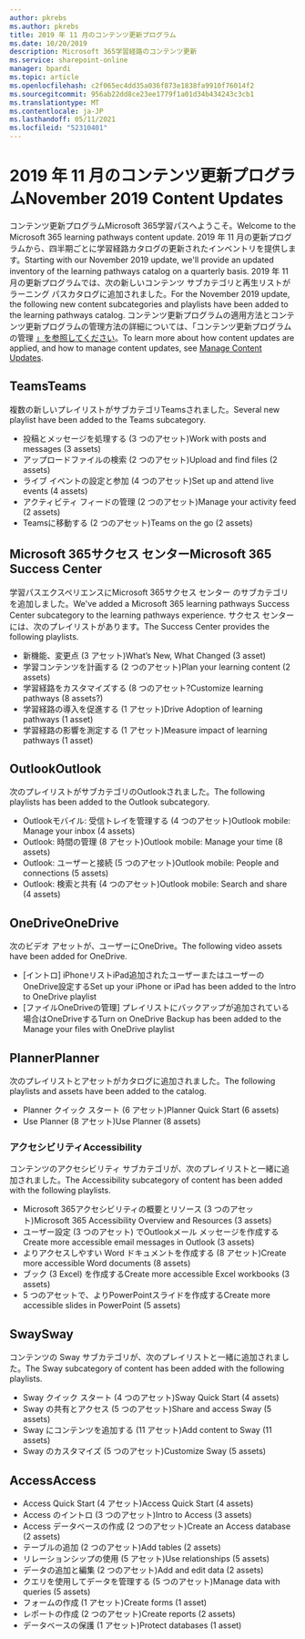 ```yaml
---
author: pkrebs
ms.author: pkrebs
title: 2019 年 11 月のコンテンツ更新プログラム
ms.date: 10/20/2019
description: Microsoft 365学習経路のコンテンツ更新
ms.service: sharepoint-online
manager: bpardi
ms.topic: article
ms.openlocfilehash: c2f065ec4dd35a036f873e1838fa9910f76014f2
ms.sourcegitcommit: 956ab22dd8ce23ee1779f1a01d34b434243c3cb1
ms.translationtype: MT
ms.contentlocale: ja-JP
ms.lasthandoff: 05/11/2021
ms.locfileid: "52310401"
---
```

# <a name="november-2019-content-updates"></a><span data-ttu-id="02602-103">2019 年 11 月のコンテンツ更新プログラム</span><span class="sxs-lookup"><span data-stu-id="02602-103">November 2019 Content Updates</span></span>
<span data-ttu-id="02602-104">コンテンツ更新プログラムMicrosoft 365学習パスへようこそ。</span><span class="sxs-lookup"><span data-stu-id="02602-104">Welcome to the Microsoft 365 learning pathways content update.</span></span> <span data-ttu-id="02602-105">2019 年 11 月の更新プログラムから、四半期ごとに学習経路カタログの更新されたインベントリを提供します。</span><span class="sxs-lookup"><span data-stu-id="02602-105">Starting with our November 2019 update, we'll provide an updated inventory of the learning pathways catalog on a quarterly basis.</span></span> <span data-ttu-id="02602-106">2019 年 11 月の更新プログラムでは、次の新しいコンテンツ サブカテゴリと再生リストがラーニング パスカタログに追加されました。</span><span class="sxs-lookup"><span data-stu-id="02602-106">For the November 2019 update, the following new content subcategories and playlists have been added to the learning pathways catalog.</span></span> <span data-ttu-id="02602-107">コンテンツ更新プログラムの適用方法とコンテンツ更新プログラムの管理方法の詳細については、「コンテンツ更新プログラムの管理 [」を参照してください](custom_contentupdatesmanage.md)。</span><span class="sxs-lookup"><span data-stu-id="02602-107">To learn more about how content updates are applied, and how to manage content updates, see [Manage Content Updates](custom_contentupdatesmanage.md).</span></span>    

## <a name="teams"></a><span data-ttu-id="02602-108">Teams</span><span class="sxs-lookup"><span data-stu-id="02602-108">Teams</span></span>
<span data-ttu-id="02602-109">複数の新しいプレイリストがサブカテゴリTeamsされました。</span><span class="sxs-lookup"><span data-stu-id="02602-109">Several new playlist have been added to the Teams subcategory.</span></span>
- <span data-ttu-id="02602-110">投稿とメッセージを処理する (3 つのアセット)</span><span class="sxs-lookup"><span data-stu-id="02602-110">Work with posts and messages (3 assets)</span></span>
- <span data-ttu-id="02602-111">アップロードファイルの検索 (2 つのアセット)</span><span class="sxs-lookup"><span data-stu-id="02602-111">Upload and find files (2 assets)</span></span>
- <span data-ttu-id="02602-112">ライブ イベントの設定と参加 (4 つのアセット)</span><span class="sxs-lookup"><span data-stu-id="02602-112">Set up and attend live events (4 assets)</span></span>
- <span data-ttu-id="02602-113">アクティビティ フィードの管理 (2 つのアセット)</span><span class="sxs-lookup"><span data-stu-id="02602-113">Manage your activity feed (2 assets)</span></span>
- <span data-ttu-id="02602-114">Teamsに移動する (2 つのアセット)</span><span class="sxs-lookup"><span data-stu-id="02602-114">Teams on the go (2 assets)</span></span>

## <a name="microsoft-365-success-center"></a><span data-ttu-id="02602-115">Microsoft 365サクセス センター</span><span class="sxs-lookup"><span data-stu-id="02602-115">Microsoft 365 Success Center</span></span>
<span data-ttu-id="02602-116">学習パスエクスペリエンスにMicrosoft 365サクセス センター のサブカテゴリを追加しました。</span><span class="sxs-lookup"><span data-stu-id="02602-116">We've added a Microsoft 365 learning pathways Success Center subcategory to the learning pathways experience.</span></span> <span data-ttu-id="02602-117">サクセス センターには、次のプレイリストがあります。</span><span class="sxs-lookup"><span data-stu-id="02602-117">The Success Center provides the following playlists.</span></span>
- <span data-ttu-id="02602-118">新機能、変更点 (3 アセット)</span><span class="sxs-lookup"><span data-stu-id="02602-118">What’s New, What Changed (3 asset)</span></span>
- <span data-ttu-id="02602-119">学習コンテンツを計画する (2 つのアセット)</span><span class="sxs-lookup"><span data-stu-id="02602-119">Plan your learning content (2 assets)</span></span>
- <span data-ttu-id="02602-120">学習経路をカスタマイズする (8 つのアセット?</span><span class="sxs-lookup"><span data-stu-id="02602-120">Customize learning pathways (8 assets?)</span></span>
- <span data-ttu-id="02602-121">学習経路の導入を促進する (1 アセット)</span><span class="sxs-lookup"><span data-stu-id="02602-121">Drive Adoption of learning pathways (1 asset)</span></span>
- <span data-ttu-id="02602-122">学習経路の影響を測定する (1 アセット)</span><span class="sxs-lookup"><span data-stu-id="02602-122">Measure impact of learning pathways (1 asset)</span></span>

## <a name="outlook"></a><span data-ttu-id="02602-123">Outlook</span><span class="sxs-lookup"><span data-stu-id="02602-123">Outlook</span></span>
<span data-ttu-id="02602-124">次のプレイリストがサブカテゴリのOutlookされました。</span><span class="sxs-lookup"><span data-stu-id="02602-124">The following playlists has been added to the Outlook subcategory.</span></span> 
- <span data-ttu-id="02602-125">Outlookモバイル: 受信トレイを管理する (4 つのアセット)</span><span class="sxs-lookup"><span data-stu-id="02602-125">Outlook mobile: Manage your inbox (4 assets)</span></span>
- <span data-ttu-id="02602-126">Outlook: 時間の管理 (8 アセット)</span><span class="sxs-lookup"><span data-stu-id="02602-126">Outlook mobile: Manage your time (8 assets)</span></span>
- <span data-ttu-id="02602-127">Outlook: ユーザーと接続 (5 つのアセット)</span><span class="sxs-lookup"><span data-stu-id="02602-127">Outlook mobile: People and connections (5 assets)</span></span>
- <span data-ttu-id="02602-128">Outlook: 検索と共有 (4 つのアセット)</span><span class="sxs-lookup"><span data-stu-id="02602-128">Outlook mobile: Search and share (4 assets)</span></span>

## <a name="onedrive"></a><span data-ttu-id="02602-129">OneDrive</span><span class="sxs-lookup"><span data-stu-id="02602-129">OneDrive</span></span>
<span data-ttu-id="02602-130">次のビデオ アセットが、ユーザーにOneDrive。</span><span class="sxs-lookup"><span data-stu-id="02602-130">The following video assets have been added for OneDrive.</span></span> 
- <span data-ttu-id="02602-131">[イントロ] iPhoneリストiPad追加されたユーザーまたはユーザーのOneDrive設定する</span><span class="sxs-lookup"><span data-stu-id="02602-131">Set up your iPhone or iPad has been added to the Intro to OneDrive playlist</span></span>
- <span data-ttu-id="02602-132">[ファイルOneDriveの管理] プレイリストにバックアップが追加されている場合はOneDriveする</span><span class="sxs-lookup"><span data-stu-id="02602-132">Turn on OneDrive Backup has been added to the Manage your files with OneDrive playlist</span></span>

## <a name="planner"></a><span data-ttu-id="02602-133">Planner</span><span class="sxs-lookup"><span data-stu-id="02602-133">Planner</span></span>
<span data-ttu-id="02602-134">次のプレイリストとアセットがカタログに追加されました。</span><span class="sxs-lookup"><span data-stu-id="02602-134">The following playlists and assets have been added to the catalog.</span></span>  
- <span data-ttu-id="02602-135">Planner クイック スタート (6 アセット)</span><span class="sxs-lookup"><span data-stu-id="02602-135">Planner Quick Start (6 assets)</span></span>
- <span data-ttu-id="02602-136">Use Planner (8 アセット)</span><span class="sxs-lookup"><span data-stu-id="02602-136">Use Planner (8 assets)</span></span>

### <a name="accessibility"></a><span data-ttu-id="02602-137">アクセシビリティ</span><span class="sxs-lookup"><span data-stu-id="02602-137">Accessibility</span></span>
<span data-ttu-id="02602-138">コンテンツのアクセシビリティ サブカテゴリが、次のプレイリストと一緒に追加されました。</span><span class="sxs-lookup"><span data-stu-id="02602-138">The Accessibility subcategory of content has been added with the following playlists.</span></span> 
- <span data-ttu-id="02602-139">Microsoft 365アクセシビリティの概要とリソース (3 つのアセット)</span><span class="sxs-lookup"><span data-stu-id="02602-139">Microsoft 365 Accessibility Overview and Resources (3 assets)</span></span>
- <span data-ttu-id="02602-140">ユーザー設定 (3 つのアセット) でOutlookメール メッセージを作成する</span><span class="sxs-lookup"><span data-stu-id="02602-140">Create more accessible email messages in Outlook (3 assets)</span></span>
- <span data-ttu-id="02602-141">よりアクセスしやすい Word ドキュメントを作成する (8 アセット)</span><span class="sxs-lookup"><span data-stu-id="02602-141">Create more accessible Word documents (8 assets)</span></span>
- <span data-ttu-id="02602-142">ブック (3 Excel) を作成する</span><span class="sxs-lookup"><span data-stu-id="02602-142">Create more accessible Excel workbooks (3 assets)</span></span>
- <span data-ttu-id="02602-143">5 つのアセットで、よりPowerPointスライドを作成する</span><span class="sxs-lookup"><span data-stu-id="02602-143">Create more accessible slides in PowerPoint (5 assets)</span></span>

## <a name="sway"></a><span data-ttu-id="02602-144">Sway</span><span class="sxs-lookup"><span data-stu-id="02602-144">Sway</span></span>
<span data-ttu-id="02602-145">コンテンツの Sway サブカテゴリが、次のプレイリストと一緒に追加されました。</span><span class="sxs-lookup"><span data-stu-id="02602-145">The Sway subcategory of content has been added with the following playlists.</span></span> 
- <span data-ttu-id="02602-146">Sway クイック スタート (4 つのアセット)</span><span class="sxs-lookup"><span data-stu-id="02602-146">Sway Quick Start (4 assets)</span></span>
- <span data-ttu-id="02602-147">Sway の共有とアクセス (5 つのアセット)</span><span class="sxs-lookup"><span data-stu-id="02602-147">Share and access Sway (5 assets)</span></span>
- <span data-ttu-id="02602-148">Sway にコンテンツを追加する (11 アセット)</span><span class="sxs-lookup"><span data-stu-id="02602-148">Add content to Sway (11 assets)</span></span>
- <span data-ttu-id="02602-149">Sway のカスタマイズ (5 つのアセット)</span><span class="sxs-lookup"><span data-stu-id="02602-149">Customize Sway (5 assets)</span></span>

## <a name="access"></a><span data-ttu-id="02602-150">Access</span><span class="sxs-lookup"><span data-stu-id="02602-150">Access</span></span>
- <span data-ttu-id="02602-151">Access Quick Start (4 アセット)</span><span class="sxs-lookup"><span data-stu-id="02602-151">Access Quick Start (4 assets)</span></span>
- <span data-ttu-id="02602-152">Access のイントロ (3 つのアセット)</span><span class="sxs-lookup"><span data-stu-id="02602-152">Intro to Access (3 assets)</span></span>
- <span data-ttu-id="02602-153">Access データベースの作成 (2 つのアセット)</span><span class="sxs-lookup"><span data-stu-id="02602-153">Create an Access database (2 assets)</span></span>
- <span data-ttu-id="02602-154">テーブルの追加 (2 つのアセット)</span><span class="sxs-lookup"><span data-stu-id="02602-154">Add tables (2 assets)</span></span>
- <span data-ttu-id="02602-155">リレーションシップの使用 (5 アセット)</span><span class="sxs-lookup"><span data-stu-id="02602-155">Use relationships (5 assets)</span></span>
- <span data-ttu-id="02602-156">データの追加と編集 (2 つのアセット)</span><span class="sxs-lookup"><span data-stu-id="02602-156">Add and edit data (2 assets)</span></span>
- <span data-ttu-id="02602-157">クエリを使用してデータを管理する (5 つのアセット)</span><span class="sxs-lookup"><span data-stu-id="02602-157">Manage data with queries (5 assets)</span></span>
- <span data-ttu-id="02602-158">フォームの作成 (1 アセット)</span><span class="sxs-lookup"><span data-stu-id="02602-158">Create forms (1 asset)</span></span>
- <span data-ttu-id="02602-159">レポートの作成 (2 つのアセット)</span><span class="sxs-lookup"><span data-stu-id="02602-159">Create reports (2 assets)</span></span>
- <span data-ttu-id="02602-160">データベースの保護 (1 アセット)</span><span class="sxs-lookup"><span data-stu-id="02602-160">Protect databases (1 asset)</span></span>

